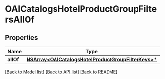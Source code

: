 # OAICatalogsHotelProductGroupFiltersAllOf

## Properties
Name | Type | Description | Notes
------------ | ------------- | ------------- | -------------
**allOf** | [**NSArray&lt;OAICatalogsHotelProductGroupFilterKeys&gt;***](OAICatalogsHotelProductGroupFilterKeys.md) |  | 

[[Back to Model list]](../README.md#documentation-for-models) [[Back to API list]](../README.md#documentation-for-api-endpoints) [[Back to README]](../README.md)


